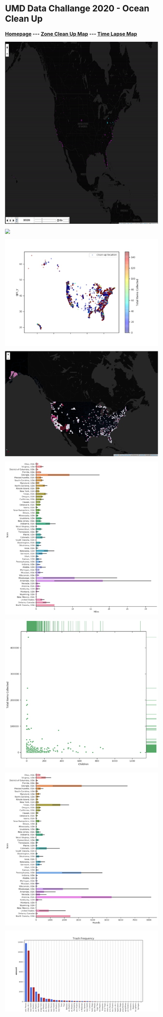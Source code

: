 # UMD Data Challange 2020 - Ocean Clean Up

### [Homepage](https://maksimekin.github.io/umd_data_challange_2020/)  --- [Zone Clean Up Map](https://maksimekin.github.io/umd_data_challange_2020/plots/map_2.html) --- [Time Lapse Map](https://maksimekin.github.io/umd_data_challange_2020/plots/map.html)


<p align="center">
  <img width="800" height="600" src="plots/ocean.gif">
</p>

![](plots/corr_table.png)

![](plots/items_collected_scatter_plot.png)

![](plots/map.png)

![](plots/miles_covered_per_state.png)

![](plots/pieces_per_state.png)

![](plots/pounds_per_state.png)

![](plots/trash_type_frequency.png)

